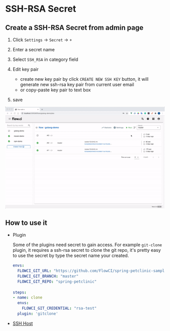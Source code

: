 # SSH-RSA Secret

## Create a SSH-RSA Secret from admin page

1. Click `Settings` -> `Secret` -> `+`
2. Enter a secret name
3. Select `SSH_RSA` in category field
4. Edit key pair

    - create new key pair by click `CREATE NEW SSH KEY` button, it will generate new ssh-rsa key pair from current user email
    - or copy-paste key pair to text box
5. save

![create ssh rsa](../../src/secret/create_ssh_key.gif)

## How to use it

- Plugin

  Some of the plugins need secret to gain access. For example `git-clone` plugin, it requires a ssh-rsa secret to clone the git repo, it's pretty easy to use the secret by type the secret name your created.

  ```yml
  envs:
    FLOWCI_GIT_URL: "https://github.com/FlowCI/spring-petclinic-sample.git"
    FLOWCI_GIT_BRANCH: "master"
    FLOWCI_GIT_REPO: "spring-petclinic"

  steps:
  - name: clone
    envs:
      FLOWCI_GIT_CREDENTIAL: "rsa-test"
    plugin: 'gitclone'
  ```

- [SSH Host](../agents/ssh_host.md)